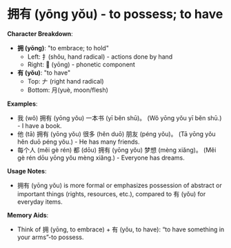 # **拥有 (yōng yǒu) - to possess; to have**

**Character Breakdown**:  
- **拥 (yōng)**: "to embrace; to hold"
  - Left: 扌(shǒu, hand radical) - actions done by hand
  - Right: 𢫫 (yōng) - phonetic component  
- **有 (yǒu)**: "to have"
  - Top: 𠂇 (right hand radical)
  - Bottom: 月(yuè, moon/flesh)

**Examples**:  
- 我 (wǒ) 拥有 (yōng yǒu) 一本书 (yī běn shū)。 (Wǒ yōng yǒu yī běn shū.) - I have a book.  
- 他 (tā) 拥有 (yōng yǒu) 很多 (hěn duō) 朋友 (péng yǒu)。 (Tā yōng yǒu hěn duō péng yǒu.) - He has many friends.  
- 每个人 (měi gè rén) 都 (dōu) 拥有 (yōng yǒu) 梦想 (mèng xiǎng)。 (Měi gè rén dōu yōng yǒu mèng xiǎng.) - Everyone has dreams.

**Usage Notes**:  
- 拥有 (yōng yǒu) is more formal or emphasizes possession of abstract or important things (rights, resources, etc.), compared to 有 (yǒu) for everyday items.

**Memory Aids**:  
- Think of 拥 (yōng, to embrace) + 有 (yǒu, to have): “to have something in your arms”-to possess.